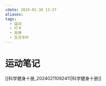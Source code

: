 ```yaml
---
cdate: 2024-01-30 13:37
aliases: 
tags:
  - 运动
  - 打卡
  - 自律
  - 生活专栏
---
```


# 运动笔记

[[科学健身十册_20240211092411|科学健身十册]]